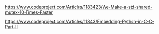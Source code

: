 

https://www.codeproject.com/Articles/1183423/We-Make-a-std-shared-mutex-10-Times-Faster


https://www.codeproject.com/Articles/11843/Embedding-Python-in-C-C-Part-II


